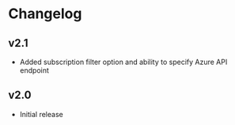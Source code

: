 # Changelog

## v2.1

- Added subscription filter option and ability to specify Azure API endpoint

## v2.0

- Initial release
